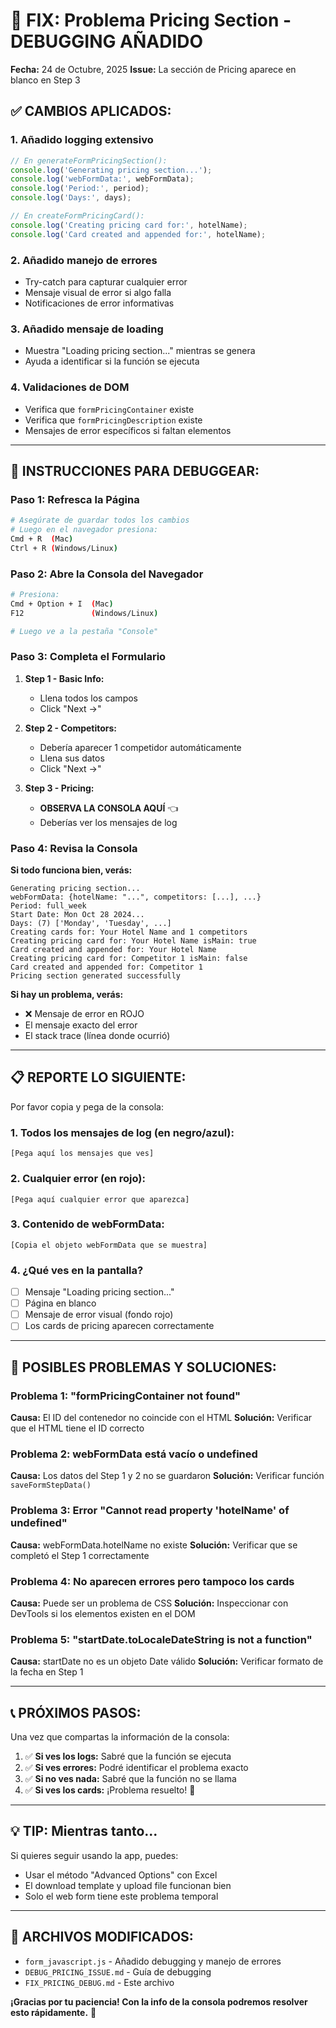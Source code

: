 # 🔧 FIX: Problema Pricing Section - DEBUGGING AÑADIDO

**Fecha:** 24 de Octubre, 2025
**Issue:** La sección de Pricing aparece en blanco en Step 3

## ✅ CAMBIOS APLICADOS:

### 1. **Añadido logging extensivo**
```javascript
// En generateFormPricingSection():
console.log('Generating pricing section...');
console.log('webFormData:', webFormData);
console.log('Period:', period);
console.log('Days:', days);

// En createFormPricingCard():
console.log('Creating pricing card for:', hotelName);
console.log('Card created and appended for:', hotelName);
```

### 2. **Añadido manejo de errores**
- Try-catch para capturar cualquier error
- Mensaje visual de error si algo falla
- Notificaciones de error informativas

### 3. **Añadido mensaje de loading**
- Muestra "Loading pricing section..." mientras se genera
- Ayuda a identificar si la función se ejecuta

### 4. **Validaciones de DOM**
- Verifica que `formPricingContainer` existe
- Verifica que `formPricingDescription` existe
- Mensajes de error específicos si faltan elementos

---

## 🧪 INSTRUCCIONES PARA DEBUGGEAR:

### Paso 1: Refresca la Página
```bash
# Asegúrate de guardar todos los cambios
# Luego en el navegador presiona:
Cmd + R  (Mac)
Ctrl + R (Windows/Linux)
```

### Paso 2: Abre la Consola del Navegador
```bash
# Presiona:
Cmd + Option + I  (Mac)
F12               (Windows/Linux)

# Luego ve a la pestaña "Console"
```

### Paso 3: Completa el Formulario
1. **Step 1 - Basic Info:**
   - Llena todos los campos
   - Click "Next →"

2. **Step 2 - Competitors:**
   - Debería aparecer 1 competidor automáticamente
   - Llena sus datos
   - Click "Next →"

3. **Step 3 - Pricing:**
   - **OBSERVA LA CONSOLA AQUÍ** 👈
   - Deberías ver los mensajes de log

### Paso 4: Revisa la Consola

**Si todo funciona bien, verás:**
```
Generating pricing section...
webFormData: {hotelName: "...", competitors: [...], ...}
Period: full_week
Start Date: Mon Oct 28 2024...
Days: (7) ['Monday', 'Tuesday', ...]
Creating cards for: Your Hotel Name and 1 competitors
Creating pricing card for: Your Hotel Name isMain: true
Card created and appended for: Your Hotel Name
Creating pricing card for: Competitor 1 isMain: false  
Card created and appended for: Competitor 1
Pricing section generated successfully
```

**Si hay un problema, verás:**
- ❌ Mensaje de error en ROJO
- El mensaje exacto del error
- El stack trace (línea donde ocurrió)

---

## 📋 REPORTE LO SIGUIENTE:

Por favor copia y pega de la consola:

### 1. **Todos los mensajes de log (en negro/azul):**
```
[Pega aquí los mensajes que ves]
```

### 2. **Cualquier error (en rojo):**
```
[Pega aquí cualquier error que aparezca]
```

### 3. **Contenido de webFormData:**
```
[Copia el objeto webFormData que se muestra]
```

### 4. **¿Qué ves en la pantalla?**
- [ ] Mensaje "Loading pricing section..."
- [ ] Página en blanco
- [ ] Mensaje de error visual (fondo rojo)
- [ ] Los cards de pricing aparecen correctamente

---

## 🎯 POSIBLES PROBLEMAS Y SOLUCIONES:

### Problema 1: "formPricingContainer not found"
**Causa:** El ID del contenedor no coincide con el HTML
**Solución:** Verificar que el HTML tiene el ID correcto

### Problema 2: webFormData está vacío o undefined
**Causa:** Los datos del Step 1 y 2 no se guardaron
**Solución:** Verificar función `saveFormStepData()`

### Problema 3: Error "Cannot read property 'hotelName' of undefined"
**Causa:** webFormData.hotelName no existe
**Solución:** Verificar que se completó el Step 1 correctamente

### Problema 4: No aparecen errores pero tampoco los cards
**Causa:** Puede ser un problema de CSS
**Solución:** Inspeccionar con DevTools si los elementos existen en el DOM

### Problema 5: "startDate.toLocaleDateString is not a function"
**Causa:** startDate no es un objeto Date válido
**Solución:** Verificar formato de la fecha en Step 1

---

## 📞 PRÓXIMOS PASOS:

Una vez que compartas la información de la consola:

1. ✅ **Si ves los logs:** Sabré que la función se ejecuta
2. ✅ **Si ves errores:** Podré identificar el problema exacto
3. ✅ **Si no ves nada:** Sabré que la función no se llama
4. ✅ **Si ves los cards:** ¡Problema resuelto! 🎉

---

## 💡 TIP: Mientras tanto...

Si quieres seguir usando la app, puedes:
- Usar el método "Advanced Options" con Excel
- El download template y upload file funcionan bien
- Solo el web form tiene este problema temporal

---

## 🚀 ARCHIVOS MODIFICADOS:

- `form_javascript.js` - Añadido debugging y manejo de errores
- `DEBUG_PRICING_ISSUE.md` - Guía de debugging
- `FIX_PRICING_DEBUG.md` - Este archivo

**¡Gracias por tu paciencia! Con la info de la consola podremos resolver esto rápidamente.** 🙏
